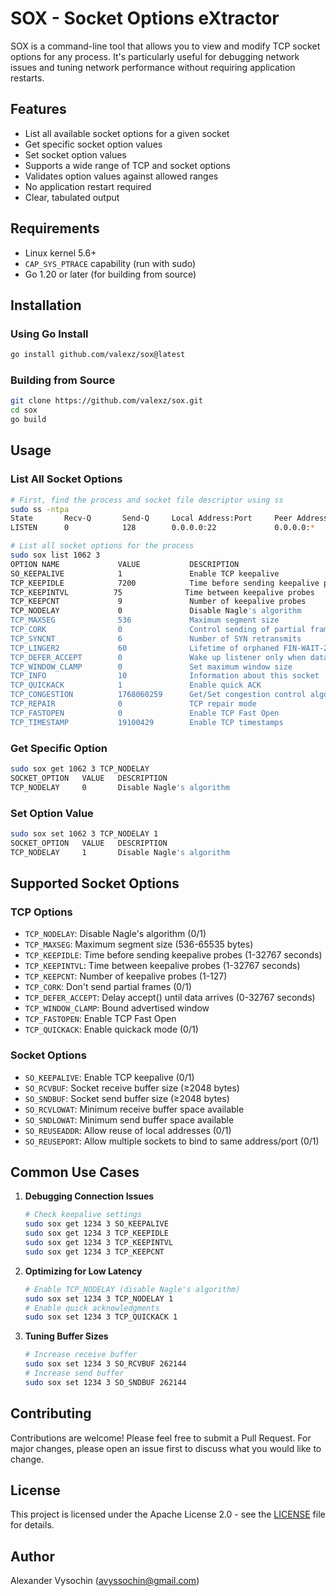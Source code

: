 # SOX - Socket Options eXtractor

SOX is a command-line tool that allows you to view and modify TCP socket options for any process. It's particularly useful for debugging network issues and tuning network performance without requiring application restarts.

## Features

- List all available socket options for a given socket
- Get specific socket option values
- Set socket option values
- Supports a wide range of TCP and socket options
- Validates option values against allowed ranges
- No application restart required
- Clear, tabulated output

## Requirements

- Linux kernel 5.6+
- `CAP_SYS_PTRACE` capability (run with sudo)
- Go 1.20 or later (for building from source)

## Installation

### Using Go Install
```bash
go install github.com/valexz/sox@latest
```

### Building from Source
```bash
git clone https://github.com/valexz/sox.git
cd sox
go build
```

## Usage

### List All Socket Options
```bash
# First, find the process and socket file descriptor using ss
sudo ss -ntpa
State       Recv-Q       Send-Q     Local Address:Port     Peer Address:Port     Process                                               
LISTEN      0            128        0.0.0.0:22             0.0.0.0:*            users:(("sshd",pid=1062,fd=3))

# List all socket options for the process
sudo sox list 1062 3
OPTION NAME             VALUE           DESCRIPTION                            
SO_KEEPALIVE            1               Enable TCP keepalive                   
TCP_KEEPIDLE            7200            Time before sending keepalive probes   
TCP_KEEPINTVL          75              Time between keepalive probes          
TCP_KEEPCNT             9               Number of keepalive probes             
TCP_NODELAY             0               Disable Nagle's algorithm              
TCP_MAXSEG              536             Maximum segment size                   
TCP_CORK                0               Control sending of partial frames      
TCP_SYNCNT              6               Number of SYN retransmits              
TCP_LINGER2             60              Lifetime of orphaned FIN-WAIT-2 state  
TCP_DEFER_ACCEPT        0               Wake up listener only when data arrives
TCP_WINDOW_CLAMP        0               Set maximum window size                
TCP_INFO                10              Information about this socket          
TCP_QUICKACK            1               Enable quick ACK                       
TCP_CONGESTION          1768060259      Get/Set congestion control algorithm   
TCP_REPAIR              0               TCP repair mode                        
TCP_FASTOPEN            0               Enable TCP Fast Open                   
TCP_TIMESTAMP           19100429        Enable TCP timestamps            
```

### Get Specific Option
```bash
sudo sox get 1062 3 TCP_NODELAY
SOCKET_OPTION   VALUE   DESCRIPTION                    
TCP_NODELAY     0       Disable Nagle's algorithm
```

### Set Option Value
```bash
sudo sox set 1062 3 TCP_NODELAY 1
SOCKET_OPTION   VALUE   DESCRIPTION                    
TCP_NODELAY     1       Disable Nagle's algorithm
```

## Supported Socket Options

### TCP Options
- `TCP_NODELAY`: Disable Nagle's algorithm (0/1)
- `TCP_MAXSEG`: Maximum segment size (536-65535 bytes)
- `TCP_KEEPIDLE`: Time before sending keepalive probes (1-32767 seconds)
- `TCP_KEEPINTVL`: Time between keepalive probes (1-32767 seconds)
- `TCP_KEEPCNT`: Number of keepalive probes (1-127)
- `TCP_CORK`: Don't send partial frames (0/1)
- `TCP_DEFER_ACCEPT`: Delay accept() until data arrives (0-32767 seconds)
- `TCP_WINDOW_CLAMP`: Bound advertised window
- `TCP_FASTOPEN`: Enable TCP Fast Open
- `TCP_QUICKACK`: Enable quickack mode (0/1)

### Socket Options
- `SO_KEEPALIVE`: Enable TCP keepalive (0/1)
- `SO_RCVBUF`: Socket receive buffer size (≥2048 bytes)
- `SO_SNDBUF`: Socket send buffer size (≥2048 bytes)
- `SO_RCVLOWAT`: Minimum receive buffer space available
- `SO_SNDLOWAT`: Minimum send buffer space available
- `SO_REUSEADDR`: Allow reuse of local addresses (0/1)
- `SO_REUSEPORT`: Allow multiple sockets to bind to same address/port (0/1)

## Common Use Cases

1. **Debugging Connection Issues**
   ```bash
   # Check keepalive settings
   sudo sox get 1234 3 SO_KEEPALIVE
   sudo sox get 1234 3 TCP_KEEPIDLE
   sudo sox get 1234 3 TCP_KEEPINTVL
   sudo sox get 1234 3 TCP_KEEPCNT
   ```

2. **Optimizing for Low Latency**
   ```bash
   # Enable TCP_NODELAY (disable Nagle's algorithm)
   sudo sox set 1234 3 TCP_NODELAY 1
   # Enable quick acknowledgments
   sudo sox set 1234 3 TCP_QUICKACK 1
   ```

3. **Tuning Buffer Sizes**
   ```bash
   # Increase receive buffer
   sudo sox set 1234 3 SO_RCVBUF 262144
   # Increase send buffer
   sudo sox set 1234 3 SO_SNDBUF 262144
   ```

## Contributing

Contributions are welcome! Please feel free to submit a Pull Request. For major changes, please open an issue first to discuss what you would like to change.

## License

This project is licensed under the Apache License 2.0 - see the [LICENSE](LICENSE) file for details.

## Author

Alexander Vysochin (<avyssochin@gmail.com>)